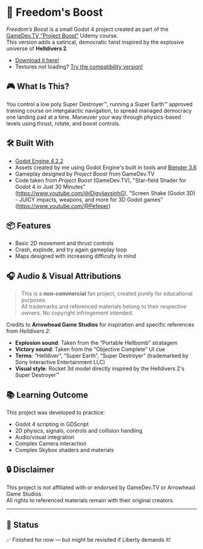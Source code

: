 # 🚀 Freedom's Boost

*Freedom’s Boost* is a small Godot 4 project created as part of the [GameDev.TV "Project Boost"](https://www.udemy.com/course/complete-godot-3d) Udemy course.  
This version adds a satirical, democratic twist inspired by the explosive universe of **Helldivers 2**.
- [Download it here!](https://drive.google.com/file/d/1lKhxGzfUBhX8Aj-JEhXCyJeR0MuZc103/view?usp=drive_link)
- Textures not loading? [Try the compatibility version!](https://drive.google.com/file/d/1mgwSTJQy6VhA2E9PXZhpYVGl8QheIQLY/view?usp=drive_link)

## 🎮 What Is This?

You control a low poly Super Destroyer™, running a Super Earth™ approved training course on intergalactic navigation, to spread managed democracy one landing pad at a time. Maneuver your way through physics-based levels using thrust, rotate, and boost controls.
## 🛠 Built With

- [Godot Engine 4.2.2](https://godotengine.org/)
- Assets created by me using Godot Engine's built in tools and [Blender 3.6](https://www.blender.org/)
- Gameplay designed by *Project Boost* from GameDev.TV
- Code taken from *Project Boost* (GameDev.TV), "Star-field Shader for Godot 4 in Just 30 Minutes" (https://www.youtube.com/@iDigvijaysinhG), "Screen Shake (Godot 3D) - JUICY impacts, weapons, and more for 3D Godot games" (https://www.youtube.com/@Pefeper)

## 📦 Features

- Basic 2D movement and thrust controls
- Crash, explode, and try again gameplay loop
- Maps designed with increasing difficulty in mind

## 🎧 Audio & Visual Attributions

> This is a **non-commercial** fan project, created purely for educational purposes.  
> All trademarks and referenced materials belong to their respective owners. No copyright infringement intended.

Credits to **Arrowhead Game Studios** for inspiration and specific references from *Helldivers 2*:
- **Explosion sound**: Taken from the “Portable Hellbomb” stratagem
- **Victory sound**: Taken from the “Objective Complete” UI cue
- **Terms**: “Helldiver”, “Super Earth”, “Super Destroyer” (trademarked by Sony Interactive Entertainment LLC)
- **Visual style**: Rocket 3d model directly inspired by the Helldivers 2's Super Destroyer™

## 📚 Learning Outcome

This project was developed to practice:
- Godot 4 scripting in GDScript
- 2D physics, signals, controls and collision handling
- Audio/visual integration
- Complex Camera interaction
- Complex Skybox shaders and materials

## 🔒 Disclaimer

This project is not affiliated with or endorsed by GameDev.TV or Arrowhead Game Studios.  
All rights to referenced materials remain with their original creators.

---

## 🚀 Status

✅ Finished for now — but might be revisited if Liberty demands it!

